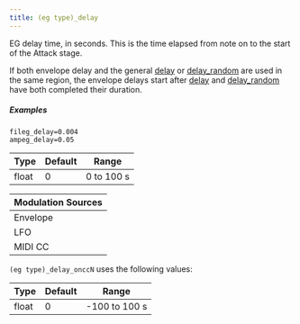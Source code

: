 ```yaml
---
title: (eg type)_delay
---
```

EG delay time, in seconds. This is the time elapsed from note on to the start of
the Attack stage.

If both envelope delay and the general [delay](delay) or [delay_random](delay_random)
are used in the same region, the envelope delays start after [delay](delay) and
[delay_random](delay_random) have both completed their duration.

##### Examples

```
fileg_delay=0.004
ampeg_delay=0.05
```

| Type  | Default | Range      |
| ---   | ---     | ---        |
| float | 0       | 0 to 100 s |

| Modulation Sources
|           ---
| Envelope | ✓ |
| LFO      | X |
| MIDI CC  | ✓ | (eg type)_delay_onccN

`(eg type)_delay_onccN` uses the following values:

| Type  | Default | Range         |
| ---   | ---     | ---           |
| float | 0       | -100 to 100 s |

